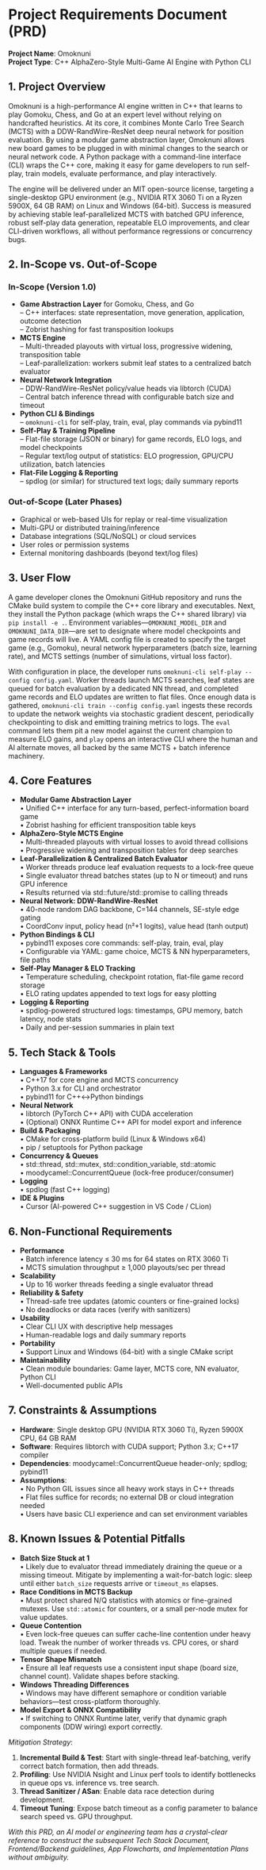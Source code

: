 # Project Requirements Document (PRD)

**Project Name**: Omoknuni\
**Project Type**: C++ AlphaZero-Style Multi-Game AI Engine with Python CLI

## 1. Project Overview

Omoknuni is a high-performance AI engine written in C++ that learns to play Gomoku, Chess, and Go at an expert level without relying on handcrafted heuristics. At its core, it combines Monte Carlo Tree Search (MCTS) with a DDW-RandWire-ResNet deep neural network for position evaluation. By using a modular game abstraction layer, Omoknuni allows new board games to be plugged in with minimal changes to the search or neural network code. A Python package with a command-line interface (CLI) wraps the C++ core, making it easy for game developers to run self-play, train models, evaluate performance, and play interactively.

The engine will be delivered under an MIT open-source license, targeting a single-desktop GPU environment (e.g., NVIDIA RTX 3060 Ti on a Ryzen 5900X, 64 GB RAM) on Linux and Windows (64-bit). Success is measured by achieving stable leaf-parallelized MCTS with batched GPU inference, robust self-play data generation, repeatable ELO improvements, and clear CLI-driven workflows, all without performance regressions or concurrency bugs.

## 2. In-Scope vs. Out-of-Scope

### In-Scope (Version 1.0)

*   **Game Abstraction Layer** for Gomoku, Chess, and Go\
    – C++ interfaces: state representation, move generation, application, outcome detection\
    – Zobrist hashing for fast transposition lookups
*   **MCTS Engine**\
    – Multi-threaded playouts with virtual loss, progressive widening, transposition table\
    – Leaf-parallelization: workers submit leaf states to a centralized batch evaluator
*   **Neural Network Integration**\
    – DDW-RandWire-ResNet policy/value heads via libtorch (CUDA)\
    – Central batch inference thread with configurable batch size and timeout
*   **Python CLI & Bindings**\
    – `omoknuni-cli` for self-play, train, eval, play commands via pybind11
*   **Self-Play & Training Pipeline**\
    – Flat-file storage (JSON or binary) for game records, ELO logs, and model checkpoints\
    – Regular text/log output of statistics: ELO progression, GPU/CPU utilization, batch latencies
*   **Flat-File Logging & Reporting**\
    – spdlog (or similar) for structured text logs; daily summary reports

### Out-of-Scope (Later Phases)

*   Graphical or web-based UIs for replay or real-time visualization
*   Multi-GPU or distributed training/inference
*   Database integrations (SQL/NoSQL) or cloud services
*   User roles or permission systems
*   External monitoring dashboards (beyond text/log files)

## 3. User Flow

A game developer clones the Omoknuni GitHub repository and runs the CMake build system to compile the C++ core library and executables. Next, they install the Python package (which wraps the C++ shared library) via `pip install -e .`. Environment variables—`OMOKNUNI_MODEL_DIR` and `OMOKNUNI_DATA_DIR`—are set to designate where model checkpoints and game records will live. A YAML config file is created to specify the target game (e.g., Gomoku), neural network hyperparameters (batch size, learning rate), and MCTS settings (number of simulations, virtual loss factor).

With configuration in place, the developer runs `omoknuni-cli self-play --config config.yaml`. Worker threads launch MCTS searches, leaf states are queued for batch evaluation by a dedicated NN thread, and completed game records and ELO updates are written to flat files. Once enough data is gathered, `omoknuni-cli train --config config.yaml` ingests these records to update the network weights via stochastic gradient descent, periodically checkpointing to disk and emitting training metrics to logs. The `eval` command lets them pit a new model against the current champion to measure ELO gains, and `play` opens an interactive CLI where the human and AI alternate moves, all backed by the same MCTS + batch inference machinery.

## 4. Core Features

*   **Modular Game Abstraction Layer**\
    • Unified C++ interface for any turn-based, perfect-information board game\
    • Zobrist hashing for efficient transposition table keys
*   **AlphaZero-Style MCTS Engine**\
    • Multi-threaded playouts with virtual losses to avoid thread collisions\
    • Progressive widening and transposition tables for deep searches
*   **Leaf-Parallelization & Centralized Batch Evaluator**\
    • Worker threads produce leaf evaluation requests to a lock-free queue\
    • Single evaluator thread batches states (up to N or timeout) and runs GPU inference\
    • Results returned via std::future/std::promise to calling threads
*   **Neural Network: DDW-RandWire-ResNet**\
    • 40-node random DAG backbone, C=144 channels, SE-style edge gating\
    • CoordConv input, policy head (n²+1 logits), value head (tanh output)
*   **Python Bindings & CLI**\
    • pybind11 exposes core commands: self-play, train, eval, play\
    • Configurable via YAML: game choice, MCTS & NN hyperparameters, file paths
*   **Self-Play Manager & ELO Tracking**\
    • Temperature scheduling, checkpoint rotation, flat-file game record storage\
    • ELO rating updates appended to text logs for easy plotting
*   **Logging & Reporting**\
    • spdlog-powered structured logs: timestamps, GPU memory, batch latency, node stats\
    • Daily and per-session summaries in plain text

## 5. Tech Stack & Tools

*   **Languages & Frameworks**\
    • C++17 for core engine and MCTS concurrency\
    • Python 3.x for CLI and orchestrator\
    • pybind11 for C++↔Python bindings
*   **Neural Network**\
    • libtorch (PyTorch C++ API) with CUDA acceleration\
    • (Optional) ONNX Runtime C++ API for model export and inference
*   **Build & Packaging**\
    • CMake for cross-platform build (Linux & Windows x64)\
    • pip / setuptools for Python package
*   **Concurrency & Queues**\
    • std::thread, std::mutex, std::condition_variable, std::atomic\
    • moodycamel::ConcurrentQueue (lock-free producer/consumer)
*   **Logging**\
    • spdlog (fast C++ logging)
*   **IDE & Plugins**\
    • Cursor (AI-powered C++ suggestion in VS Code / CLion)

## 6. Non-Functional Requirements

*   **Performance**\
    • Batch inference latency ≤ 30 ms for 64 states on RTX 3060 Ti\
    • MCTS simulation throughput ≥ 1,000 playouts/sec per thread
*   **Scalability**\
    • Up to 16 worker threads feeding a single evaluator thread
*   **Reliability & Safety**\
    • Thread-safe tree updates (atomic counters or fine-grained locks)\
    • No deadlocks or data races (verify with sanitizers)
*   **Usability**\
    • Clear CLI UX with descriptive help messages\
    • Human-readable logs and daily summary reports
*   **Portability**\
    • Support Linux and Windows (64-bit) with a single CMake script
*   **Maintainability**\
    • Clean module boundaries: Game layer, MCTS core, NN evaluator, Python CLI\
    • Well-documented public APIs

## 7. Constraints & Assumptions

*   **Hardware**: Single desktop GPU (NVIDIA RTX 3060 Ti), Ryzen 5900X CPU, 64 GB RAM
*   **Software**: Requires libtorch with CUDA support; Python 3.x; C++17 compiler
*   **Dependencies**: moodycamel::ConcurrentQueue header-only; spdlog; pybind11
*   **Assumptions**:\
    • No Python GIL issues since all heavy work stays in C++ threads\
    • Flat files suffice for records; no external DB or cloud integration needed\
    • Users have basic CLI experience and can set environment variables

## 8. Known Issues & Potential Pitfalls

*   **Batch Size Stuck at 1**\
    • Likely due to evaluator thread immediately draining the queue or a missing timeout. Mitigate by implementing a wait-for-batch logic: sleep until either `batch_size` requests arrive or `timeout_ms` elapses.
*   **Race Conditions in MCTS Backup**\
    • Must protect shared N/Q statistics with atomics or fine-grained mutexes. Use `std::atomic` for counters, or a small per-node mutex for value updates.
*   **Queue Contention**\
    • Even lock-free queues can suffer cache-line contention under heavy load. Tweak the number of worker threads vs. CPU cores, or shard multiple queues if needed.
*   **Tensor Shape Mismatch**\
    • Ensure all leaf requests use a consistent input shape (board size, channel count). Validate shapes before stacking.
*   **Windows Threading Differences**\
    • Windows may have different semaphore or condition variable behaviors—test cross-platform thoroughly.
*   **Model Export & ONNX Compatibility**\
    • If switching to ONNX Runtime later, verify that dynamic graph components (DDW wiring) export correctly.

*Mitigation Strategy*:

1.  **Incremental Build & Test**: Start with single-thread leaf-batching, verify correct batch formation, then add threads.
2.  **Profiling**: Use NVIDIA Nsight and Linux perf tools to identify bottlenecks in queue ops vs. inference vs. tree search.
3.  **Thread Sanitizer / ASan**: Enable data race detection during development.
4.  **Timeout Tuning**: Expose batch timeout as a config parameter to balance search speed vs. GPU throughput.

*With this PRD, an AI model or engineering team has a crystal-clear reference to construct the subsequent Tech Stack Document, Frontend/Backend guidelines, App Flowcharts, and Implementation Plans without ambiguity.*
